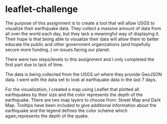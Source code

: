 # leaflet-challenge

The purpose of this assignment is to create a tool that will allow USGS to visualize their earthquake data. They collect a massive amount of data from all over the world each day, but they lack a meaningful way of displaying it. Their hope is that being able to visualize their data will allow them to better educate the public and other government organizations (and hopefully secure more funding..) on issues facing our planet.

There were two steps/levels to this assignment and I only completed the first part due to lack of time. 

The data is being collected from the USGS url where they provide GeoJSON data. I went with the data set to look at earthquake data in the last 7 days. 

For the visualization, I created a map using Leaflet that plotted all earthquakes by their size and the color represents the depth of the earthquake. There are two map layers to choose from: Street Map and Dark Map. Tooltips have been included to give additional information about the earthquake and the legend defines the color scheme which again,represents the depth of the quake. 

